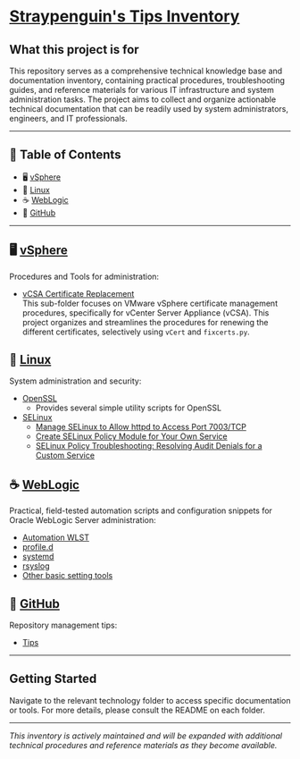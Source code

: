 # [Straypenguin's Tips Inventory](https://github.com/Tatsuya-Nonogaki/Straypenguins-Tips-Inventory)

## What this project is for

This repository serves as a comprehensive technical knowledge base and documentation inventory, containing practical procedures, troubleshooting guides, and reference materials for various IT infrastructure and system administration tasks. The project aims to collect and organize actionable technical documentation that can be readily used by system administrators, engineers, and IT professionals.

---

## 🧭 Table of Contents
- 🖥️ [vSphere](#%EF%B8%8F-vsphere)
- 🐧 [Linux](#-linux)
- ☕ [WebLogic](#-weblogic)
- 🐙 [GitHub](#-github)

---

## 🖥️ [vSphere](https://github.com/Tatsuya-Nonogaki/Straypenguins-Tips-Inventory/tree/main/vSphere)
Procedures and Tools for administration:

- [vCSA Certificate Replacement](vSphere/vcsa-cert-replace-procedures/README.md)  
   This sub-folder focuses on VMware vSphere certificate management procedures, specifically for vCenter Server Appliance (vCSA).
   This project organizes and streamlines the procedures for renewing the different certificates, selectively using `vCert` and `fixcerts.py`.

## 🐧 [Linux](https://github.com/Tatsuya-Nonogaki/Straypenguins-Tips-Inventory/tree/main/Linux)
System administration and security:

- [OpenSSL](Linux/OpenSSL/)
  - Provides several simple utility scripts for OpenSSL
- [SELinux](Linux/SELinux/)
  - [Manage SELinux to Allow httpd to Access Port 7003/TCP](Linux/SELinux/selinux-mod_wl-allow-httpd-7003.md)
  - [Create SELinux Policy Module for Your Own Service](Linux/SELinux/selinux-create-own-service-policy.md)
  - [SELinux Policy Troubleshooting: Resolving Audit Denials for a Custom Service](Linux/SELinux/selinux-service-policy-troubleshooting.md)

## ☕ [WebLogic](https://github.com/Tatsuya-Nonogaki/Straypenguins-Tips-Inventory/tree/main/WebLogic)
Practical, field-tested automation scripts and configuration snippets for Oracle WebLogic Server administration:

- [Automation WLST](WebLogic/automation-wlst/)
- [profile.d](WebLogic/profile.d/)
- [systemd](WebLogic/systemd/)
- [rsyslog](WebLogic/rsyslog/)
- [Other basic setting tools](WebLogic/)

## 🐙 [GitHub](https://github.com/Tatsuya-Nonogaki/Straypenguins-Tips-Inventory/tree/main/GitHub)
Repository management tips:

- [Tips](GitHub/)

---

## Getting Started
Navigate to the relevant technology folder to access specific documentation or tools. For more details, please consult the README on each folder.

---

*This inventory is actively maintained and will be expanded with additional technical procedures and reference materials as they become available.*
